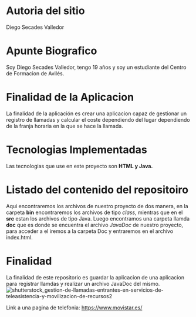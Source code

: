 # Autoria del sitio
Diego Secades Valledor
# Apunte Biografico
Soy Diego Secades Valledor, tengo 19 años y soy un estudiante del Centro de Formacion de Avilés.
# Finalidad de la Aplicacion
La finalidad de la aplicación es crear una aplicacion capaz de gestionar un registro de llamadas y calcular el coste dependiendo del lugar dependiendo de la franja horaria en la que se hace la llamada. 
# Tecnologias Implementadas
Las tecnologias que use en este proyecto son **HTML y Java.**
# Listado del contenido del repositoiro
Aqui encontraremos los archivos de nuestro proyecto de dos manera, en la carpeta **bin** encontraremos los archivos de tipo *class*, mientras que en el **src** estan los archivos de tipo Java. Luego encontramos una carpeta llamda **doc** que es donde se encuentra el archivo *JavaDoc* de nuestro proyecto, para acceder a el iremos a la carpeta Doc y entraremos en el archivo index.html.
# Finalidad 
La finalidad de este repositorio es guardar la aplicacion de una aplicacion para registrar llamdas y realizar un archivo JavaDoc del mismo.
![shutterstock_gestion-de-llamadas-entrantes-en-servicios-de-teleasistencia-y-movilizacion-de-recursos2](https://user-images.githubusercontent.com/101277116/160482414-a4ba2662-85e9-4b89-9c72-75d334a95e0d.jpg)




Link a una pagina de telefonia: https://www.movistar.es/
